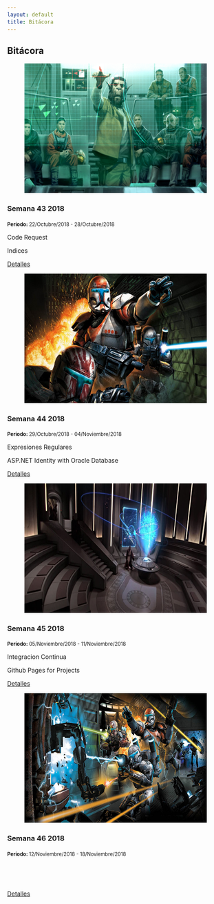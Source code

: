 ```yaml
---
layout: default
title: Bitácora
---
```

<section class="journeylog" id="journeylog">
    <div class="container">
        <h2>
            Bitácora
        </h2>
        <!-- <br> -->
        <!-- https://espanol.epochconverter.com/semanas/2018 -->
        <div class="journeylog-container">
            <article class="week">
                <div>
                    <figure class="week-imageContainer">
                        <img class="week-image" src="/assets/images/journeylog/Vital_Strike_SoC.jpg" width="500" height="300"
                            alt="Imagen Bitácora" />
                    </figure>
                </div>
                <div class="week-details">
                    <h3 class="week-name">
                        Semana 43 2018
                    </h3>
                    <p class="week-period">
                        <small><strong>Periodo: </strong>22/Octubre/2018 - 28/Octubre/2018</small>
                    </p>
                    <p class="week-achievement">
                        Code Request
                    </p>
                    <p class="week-achievement">
                        Indices
                    </p>
                    <a class="week-url" href="#ningunLado">Detalles</a>
                </div>
            </article>
            <article class="week">
                <div>
                    <figure class="week-imageContainer">
                        <img class="week-image" src="/assets/images/journeylog/Star-Wars-Repubnlic-Commando-1280x720.jpg" width="500"
                            height="300" alt="Imagen Bitácora" />
                    </figure>
                </div>
                <div class="week-details">
                    <h3 class="week-name">
                        Semana 44 2018
                    </h3>
                    <p class="week-period">
                        <small><strong>Periodo: </strong>29/Octubre/2018 - 04/Noviembre/2018</small>
                    </p>
                    <p class="week-achievement">
                        Expresiones Regulares
                    </p>
                    <p class="week-achievement">
                        ASP.NET Identity with Oracle Database
                    </p>
                    <a class="week-url" href="#ningunLado">Detalles</a>
                </div>
            </article>
            <article class="week">
                <div>
                    <figure class="week-imageContainer">
                        <img class="week-image" src="/assets/images/journeylog/Jedi_Briefing_Room.jpg" width="500" height="300"
                            alt="Imagen Bitácora" />
                    </figure>
                </div>
                <div class="week-details">
                    <h3 class="week-name">
                        Semana 45 2018
                    </h3>
                    <p class="week-period">
                        <small><strong>Periodo: </strong>05/Noviembre/2018 - 11/Noviembre/2018</small>
                    </p>
                    <p class="week-achievement">
                        Integracion Continua
                    </p>
                    <p class="week-achievement">
                        Github Pages for Projects
                    </p>
                    <a class="week-url" href="#ningunLado">Detalles</a>
                </div>
            </article>
            <article class="week">
                <div>
                    <figure class="week-imageContainer">
                        <img class="week-image" src="/assets/images/journeylog/3004968-abyk1a7svf0tade42m0v.jpg" width="500"
                            height="300" alt="Imagen Bitácora" />
                    </figure>
                </div>
                <div class="week-details">
                    <h3 class="week-name">
                        Semana 46 2018
                    </h3>
                    <p class="week-period">
                        <small><strong>Periodo: </strong>12/Noviembre/2018 - 18/Noviembre/2018</small>
                    </p>
                    <p class="week-achievement">
                        &nbsp
                    </p>
                    <p class="week-achievement">
                        &nbsp
                    </p>
                    <a class="week-url" href="#ningunLado">Detalles</a>
                </div>
            </article>
        </div>
    </div>
</section>